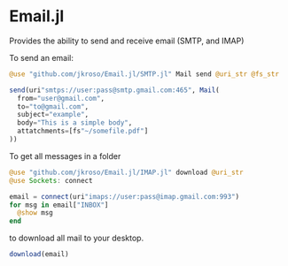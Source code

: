 # Email.jl

Provides the ability to send and receive email (SMTP, and IMAP)

To send an email:

```julia
@use "github.com/jkroso/Email.jl/SMTP.jl" Mail send @uri_str @fs_str

send(uri"smtps://user:pass@smtp.gmail.com:465", Mail(
  from="user@gmail.com",
  to="to@gmail.com",
  subject="example",
  body="This is a simple body",
  attatchments=[fs"~/somefile.pdf"]
))
```

To get all messages in a folder

```julia
@use "github.com/jkroso/Email.jl/IMAP.jl" download @uri_str
@use Sockets: connect

email = connect(uri"imaps://user:pass@imap.gmail.com:993")
for msg in email["INBOX"]
  @show msg
end
```

to download all mail to your desktop.

```julia
download(email)
```
